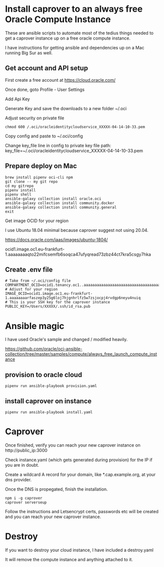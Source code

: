 # Install caprover to an always free Oracle Compute Instance
These are ansible scripts to automate most of the tedius things needed to get a caprover instance up on a free oracle compute instance.

I have instructions for getting ansible and dependencies up on a Mac running Big Sur as well.

## Get account and API setup
First create a free account at https://cloud.oracle.com/

Once done, goto Profile - User Settings

Add Api Key

Generate Key and save the downloads to a new folder ~/.oci

Adjust security on private file

    chmod 600 /.oci/oracleidentitycloudservice_XXXXX-04-14-10-33.pem

Copy config and paste to ~/.oci/config

Change key_file line in config to private key file path:
key_file=~/.oci/oracleidentitycloudservice_XXXXX-04-14-10-33.pem

## Prepare deploy on Mac

    brew install pipenv oci-cli npm
    git clone -- my git repo
    cd my gitrepo
    pipenv install
    pipenv shell
    ansible-galaxy collection install oracle.oci
    ansible-galaxy collection install community.docker
    ansible-galaxy collection install community.general
    exit

Get image OCID for your region

I use Ubuntu 18.04 minimal because caprover suggest not using 20.04.

https://docs.oracle.com/iaas/images/ubuntu-1804/

ocid1.image.oc1.eu-frankfurt-1.aaaaaaaaqto22mifcsemfb6soqca47ufyqread73zbz44ct7kra5csgy7hka

## Create .env file
    # Take from ~/.oci/config file
    COMPARTMENT_OCID=ocid1.tenancy.oc1..aaaaaaaaaaaaaaaaaaaaaaaaaaaaaaaaaaaaaaaaaaaaaaaaaaaaaaaaaaaaaaaa
    # Adjust for your region
    IMAGE_OCID=ocid1.image.oc1.eu-frankfurt-1.aaaaaaaarfaszep3y25g6loj7hjgnhrlfz5w7zsjocpj4rvdgp6neyu4nuiq
    # This is your SSH key for the caprover instance
    PUBLIC_KEY=/Users/XXXXX/.ssh/id_rsa.pub

# Ansible magic
I have used Oracle's sample and changed / modified heavily.

https://github.com/oracle/oci-ansible-collection/tree/master/samples/compute/always_free_launch_compute_instance

## provision to oracle cloud
    pipenv run ansible-playbook provision.yaml

## install caprover on instance
    pipenv run ansible-playbook install.yaml

# Caprover
Once finished, verify you can reach your new caprover instance on http://public_ip:3000

Check instance.yaml (which gets generated during provision) for the IP if you are in doubt.

Create a wildcard A record for your domain, like *.cap.example.org, at your dns provider.

Once the DNS is propegated, finish the installation.

    npm i -g caprover
    caprover serverseup

Follow the instructions and Letsencrypt certs, passwords etc will be created and you can reach your new caprover instance.

# Destroy
If you want to destroy your cloud instance, I have included a destroy.yaml

It will remove the compute instance and anything attached to it.
